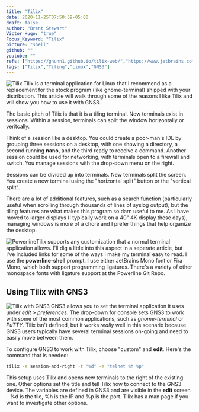 ```yaml
---
title: "Tilix"
date: 2020-11-25T07:50:59-05:00
draft: false
author: "Brent Stewart"
Victor_Hugo: "true"
Focus_Keyword: "Tilix"
picture: "shell"
github: ""
youtube: ""
refs: ["https://gnunn1.github.io/tilix-web/","https://www.jetbrains.com/lp/mono/","https://github.com/tonsky/FiraCode","https://github.com/b-ryan/powerline-shell","https://www.gns3.com"]
tags: ["Tilix","Tiling","Linux","GNS3"]
---
```

![Tilix](https://gnunn1.github.io/tilix-web/src/images/gallery/tilix-screenshot-3.png#floatright) Tilix is a terminal application for Linux that I recommend as a replacement for the stock program (like gnome-terminal) shipped with your distribution.  This article will walk through some of the reasons I like Tilix and will show you how to use it with GNS3.


The basic pitch of Tilix is that it is a tiling terminal.  New terminals exist in sessions.  Within a session, terminals can split the window horizontally or veritcally.

Think of a session like a desktop.  You could create a poor-man's IDE by grouping three sessions on a desktop, with one showing a directory, a second running __nano__, and the third ready to receive a command.  Another session could be used for networking, with terminals open to a firewall and switch.  You manage sessions with the drop-down menu on the right.

Sessions can be divided up into terminals.  New terminals split the screen.  You create a new terminal using the "horizontal split" button or the "vertical split".

There are a lot of additional features, such as a search function (particularly useful when scrolling through thousands of lines of syslog output), but the tiling features are what makes this program so darn useful to me.  As I have moved to larger displays (I typically work on a 40" 4K display these days), managing windows is more of a chore and I prefer things that help organize the desktop.

![Powerline](https://camo.githubusercontent.com/b0862287feb56d682f22cfa67bc43f5cfa2fd5b59fc291533be741015c6766af/68747470733a2f2f7261772e6769746875622e636f6d2f622d7279616e2f706f7765726c696e652d7368656c6c2f6d61737465722f626173682d706f7765726c696e652d73637265656e73686f742e706e67#floatleft)Tilix supports any customization that a normal terminal application allows.  I'll dig a little into this aspect in a seperate article, but I've included links for some of the ways I make my terminal easy to read.  I use the __powerline-shell__ prompt.  I use either JetBrains Mono font or Fira Mono, which both support programming ligatures.  There's a variety of other monospace fonts with ligature support at the Powerline Git Repo.

## Using Tilix with GNS3
![Tilix with GNS3](/Tilix_in_GNS3.png#floatright)
GNS3 allows you to set the terminal application it uses under _edit > preferences_.  The drop-down for console sets GNS3 to work with some of the most common applications, such as _gnome-terminal_ or _PuTTY_.  Tilix isn't defined, but it works _really_ well in this scenario because GNS3 users typically have several terminal sessions on-going and need to easily move between them.

To configure GNS3 to work with Tilix, choose "custom" and __edit__.  Here's the command that is needed:
```bash
tilix -a session-add-right -t "%d" -e "telnet %h %p"
```

This setup uses Tilix and opens new terminals to the right of the existing one.  Other options set the title and tell Tilix how to connect to the GNS3 device.  The variables are defined in GNS3 and are visible in the __edit__ screen - %d is the tile, %h is the IP and %p is the port. Tilix has a man page if you want to investigate other options.